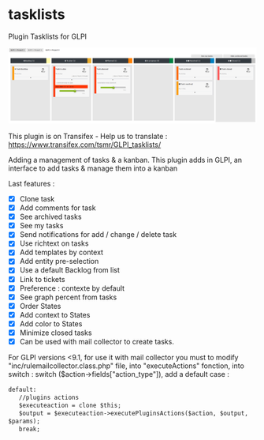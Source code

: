 # tasklists
Plugin Tasklists for GLPI

![Plugin tasklists](https://raw.githubusercontent.com/InfotelGLPI/tasklists/master/screenshots/kanban.png "Plugin tasklists")

This plugin is on Transifex - Help us to translate :
https://www.transifex.com/tsmr/GLPI_tasklists/

Adding a management of tasks & a kanban. This plugin adds in GLPI, an interface to add tasks & manage them into a kanban

Last features :

- [X] Clone task
- [X] Add comments for task
- [X] See archived tasks 
- [X] See my tasks 
- [X] Send notifications for add / change / delete task
- [X] Use richtext on tasks
- [X] Add templates by context
- [X] Add entity pre-selection
- [X] Use a default Backlog from list
- [X] Link to tickets
- [X] Preference : contexte by default
- [X] See graph percent from tasks
- [X] Order States
- [X] Add context to States
- [X] Add color to States
- [X] Minimize closed tasks
- [X] Can be used with mail collector to create tasks.

For GLPI versions <9.1, for use it with mail collector you must to modify "inc/rulemailcollector.class.php" file, into  "executeActions" fonction, into switch : switch ($action->fields["action_type"]), add a default case  : 

```
default:
   //plugins actions
   $executeaction = clone $this;
   $output = $executeaction->executePluginsActions($action, $output, $params);
   break;
```
